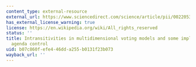 ```yaml
---
content_type: external-resource
external_url: https://www.sciencedirect.com/science/article/pii/0022053176900405
has_external_license_warning: true
license: https://en.wikipedia.org/wiki/All_rights_reserved
status: ''
title: Intransitivities in multidimensional voting models and some implications for
  agenda control
uid: b07c860f-efe4-46dd-a255-b0131f23b073
wayback_url: ''
---
```

